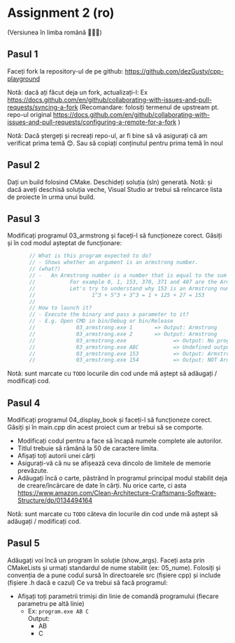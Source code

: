 # Assignment 2 (ro)

(Versiunea în limba română 🔷💛🚩)

## Pasul 1

Faceți fork la repository-ul de pe github: https://github.com/dezGusty/cpp-playground

Notă: dacă ați făcut deja un fork, actualizați-l:
Ex https://docs.github.com/en/github/collaborating-with-issues-and-pull-requests/syncing-a-fork
(Recomandare: folosiți termenul de upstream pt. repo-ul original https://docs.github.com/en/github/collaborating-with-issues-and-pull-requests/configuring-a-remote-for-a-fork )

Notă: Dacă ștergeți și recreați repo-ul, ar fi bine să vă asigurați că am verificat prima temă 😊. Sau să copiați conținutul pentru prima temă în noul

## Pasul 2

Dați un build folosind CMake.
Deschideți soluția (sln) generată.
Notă: și dacă aveți deschisă soluția veche, Visual Studio ar trebui să reîncarce lista de proiecte în urma unui build.

## Pasul 3

Modificați programul 03_armstrong și faceți-l să funcționeze corect. Găsiți și în cod modul așteptat de funcționare:

```cpp
       // What is this program expected to do?
       // - Shows whether an argument is an armstrong number.
       // (what?)
       // -   An Armstrong number is a number that is equal to the sum of cubes of its digits.
       //           For example 0, 1, 153, 370, 371 and 407 are the Armstrong numbers.
       //           Let's try to understand why 153 is an Armstrong number:
       //                  1^3 + 5^3 + 3^3 = 1 + 125 + 27 = 153
       //
       // How to launch it?
       // - Execute the binary and pass a parameter to it?
       // - E.g. Open CMD in bin/Debug or bin/Release
       //             03_armstrong.exe 1       => Output: Armstrong
       //             03_armstrong.exe 2       => Output: Armstrong
       //             03_armstrong.exe               => Output: No program arguments found.
       //             03_armstrong.exe ABC           => Undefined output (do whatever).
       //             03_armstrong.exe 153           => Output: Armstrong
       //             03_armstrong.exe 154           => Output: NOT Armstrong
```

Notă: sunt marcate cu `TODO` locurile din cod unde mă aștept să adăugați / modificați cod.

## Pasul 4

Modificați programul 04_display_book și faceți-l să funcționeze corect. Găsiți și în main.cpp din acest proiect cum ar trebui să se comporte.

- Modificați codul pentru a face să încapă numele complete ale autorilor.
- Titlul trebuie să rămână la 50 de caractere limita.
- Afișați toți autorii unei cărți
- Asigurați-vă că nu se afișează ceva dincolo de limitele de memorie prevăzute.
- Adăugați încă o carte, păstrând în programul principal modul stabilit deja de creare/încărcare de date în cărți. Nu orice carte, ci asta
  https://www.amazon.com/Clean-Architecture-Craftsmans-Software-Structure/dp/0134494164

Notă: sunt marcate cu `TODO` câteva din locurile din cod unde mă aștept să adăugați / modificați cod.

## Pasul 5

Adăugați voi încă un program în soluție (show_args).
Faceți asta prin CMakeLists și urmați standardul de nume stabilit (ex: 05_nume).
Folosiți și convenția de a pune codul sursă în directoarele src (fișiere cpp) și include (fișiere .h dacă e cazul)
Ce va trebui să facă programul:

- Afișați toți parametrii trimiși din linie de comandă programului (fiecare parametru pe altă linie)
  - Ex: `program.exe AB C`  
    Output:
    - AB
    - C
